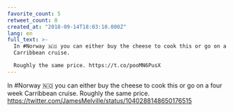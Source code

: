 ```yaml
---
favorite_count: 5
retweet_count: 0
created_at: "2018-09-14T18:03:10.000Z"
lang: en
full_text: >-
  In #Norway 🇳🇴 you can either buy the cheese to cook this or go on a four week
  Carribbean cruise. 

  Roughly the same price. https://t.co/pooMN6PusX
---
```


In #Norway 🇳🇴 you can either buy the cheese to cook this or go on a four week
Carribbean cruise. Roughly the same price.
<https://twitter.com/JamesMelville/status/1040288148650176515>
